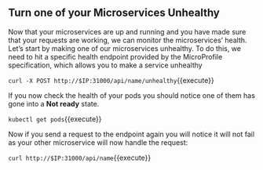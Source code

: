 ## Turn one of your Microservices Unhealthy

Now that your microservices are up and running and you have made sure that your requests are working, we can monitor the microservices’ health. Let’s start by making one of our microservices unhealthy. To do this, we need to hit a specific health endpoint provided by the MicroProfile specification, which allows you to make a service unhealthy

`curl -X POST http://$IP:31000/api/name/unhealthy`{{execute}}

If you now check the health of your pods you should notice one of them has gone into a **Not ready** state.

`kubectl get pods`{{execute}}

Now if you send a request to the endpoint again you will notice it will not fail as your other microservice will now handle the request:

`curl http://$IP:31000/api/name`{{execute}}
